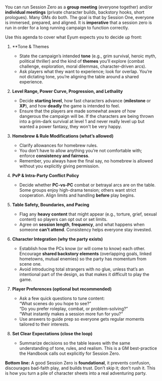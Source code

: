 You can run Session Zero as a **group meeting** (everyone together) and/or **individual meetings** (private character builds, backstory hooks, short prologues). Many GMs do both. The goal is that by Session One, everyone is immersed, prepared, and aligned. It is **imperative** that a session zero is run in order for a long running campaign to function correctly. 

Use this agenda to cover what Eyum expects you to decide up front:

1. **Tone & Themes
    - State the campaign’s intended **tone** (e.g., grim survival, heroic myth, political thriller) and the kind of **themes** you’ll explore (combat challenge, exploration, moral dilemmas, character-driven arcs).
    - Ask players what they want to experience; look for overlap. You’re not dictating tone, you’re aligning the table around a shared experience.

2. **Level Range, Power Curve, Progression, and Lethality**
    - Decide **starting level**, how fast characters advance (**milestone** or **XP**), and how **deadly** the game is intended to feel.
    - Ensure that the players are made somewhat aware of how dangerous the campaign will be. If the characters are being thrown into a grim-dark survival at level 1 and never really level up but wanted a power fantasy, they won't be very happy. 

3. **Homebrew & Rule Modifications (what’s allowed)**
    - Clarify allowances for homebrew rules.
    - You don’t have to allow anything you’re not comfortable with; enforce **consistency and fairness**.
    - Remember, you always have the final say, no homebrew is allowed without you explicitly giving permission. 

4. **PvP & Intra-Party Conflict Policy**
    - Decide whether **PC-vs-PC** combat or betrayal arcs are on the table. Some groups enjoy high-drama tension; others want strict cooperation. Align limits and handling **before** play begins.

5. **Table Safety, Boundaries, and Pacing**
    - Flag any **heavy content** that might appear (e.g., torture, grief, sexual content) so players can opt out or set limits.
    - Agree on **session length**, **frequency**, and what happens when someone **can’t attend**. Consistency helps everyone stay invested.

6. **Character Integration (why the party exists)**
    - Establish how the PCs know (or will come to know) each other. Encourage **shared backstory elements** (overlapping goals, linked hometowns, mutual enemies) so the party has momentum from scene one.
    - Avoid introducing total strangers with no glue, unless that’s an intentional part of the design, as that makes it difficult to play the game. 

7. **Player Preferences (optional but recommended)**
    - Ask a few quick questions to tune content:  
        “What scenes do you hope to see?”  
        “Do you prefer roleplay, combat, or problem-solving?”  
        “What instantly makes a session more fun for you?”
    - Use answers to guide prep so everyone gets regular moments tailored to their interests.

8. **Set Clear Expectations (close the loop)**
    - Summarize decisions so the table leaves with the same understanding of tone, rules, and realism. This is a GM best-practice the Handbook calls out explicitly for Session Zero.

**Bottom line:** A good Session Zero is **foundational**, it prevents confusion, discourages bad-faith play, and builds trust. Don’t skip it; don’t rush it. This is how you turn a pile of character sheets into a real adventuring party.
